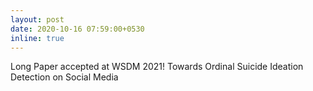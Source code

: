 ```yaml
---
layout: post
date: 2020-10-16 07:59:00+0530
inline: true
---
```


Long Paper accepted at WSDM 2021! Towards Ordinal Suicide Ideation Detection on Social Media
